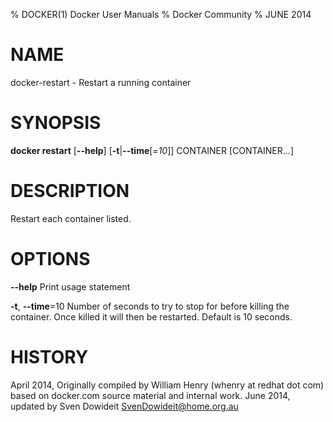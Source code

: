 % DOCKER(1) Docker User Manuals
% Docker Community
% JUNE 2014
# NAME
docker-restart - Restart a running container

# SYNOPSIS
**docker restart**
[**--help**]
[**-t**|**--time**[=*10*]]
 CONTAINER [CONTAINER...]

# DESCRIPTION
Restart each container listed.

# OPTIONS
**--help**
  Print usage statement

**-t**, **--time**=10
   Number of seconds to try to stop for before killing the container. Once killed it will then be restarted. Default is 10 seconds.

# HISTORY
April 2014, Originally compiled by William Henry (whenry at redhat dot com)
based on docker.com source material and internal work.
June 2014, updated by Sven Dowideit <SvenDowideit@home.org.au>
